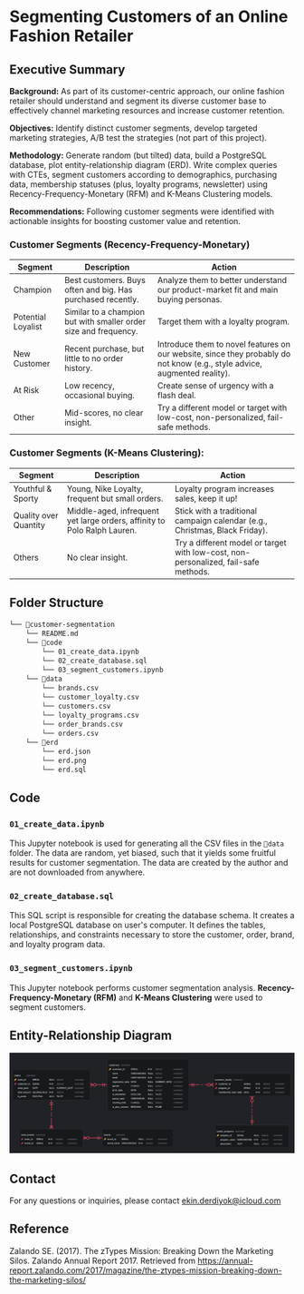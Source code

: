 # Segmenting Customers of an Online Fashion Retailer 

## Executive Summary 

**Background:**
As part of its customer-centric approach, our online fashion retailer should understand and segment its diverse customer base to effectively channel marketing resources and increase customer retention.

**Objectives:** Identify distinct customer segments, develop targeted marketing strategies, A/B test the strategies (not part of this project).

**Methodology:** Generate random (but tilted) data, build a PostgreSQL database, plot entity-relationship diagram (ERD). Write complex queries with CTEs, segment customers according to demographics, purchasing data, membership statuses (plus, loyalty programs, newsletter) using Recency-Frequency-Monetary (RFM) and K-Means Clustering models.

**Recommendations:** Following customer segments were identified with actionable insights for boosting customer value and retention.

### Customer Segments (Recency-Frequency-Monetary)
| Segment           | Description                                                           | Action                                                                                   |
|-------------------|-----------------------------------------------------------------------|------------------------------------------------------------------------------------------|
| Champion          | Best customers. Buys often and big. Has purchased recently.           | Analyze them to better understand our product-market fit and main buying personas.       |
| Potential Loyalist| Similar to a champion but with smaller order size and frequency.      | Target them with a loyalty program.                                                      |
| New Customer      | Recent purchase, but little to no order history.                      | Introduce them to novel features on our website, since they probably do not know (e.g., style advice, augmented reality).                                      |
| At Risk           | Low recency, occasional buying.                                       | Create sense of urgency with a flash deal.                                               |
| Other             | Mid-scores, no clear insight.                                         | Try a different model or target with low-cost, non-personalized, fail-safe methods.      |
 
### Customer Segments (K-Means Clustering):

| Segment           | Description                                                           | Action                                                                                   |
|-------------------|-----------------------------------------------------------------------|------------------------------------------------------------------------------------------|
| Youthful & Sporty | Young, Nike Loyalty, frequent but small orders.                       | Loyalty program increases sales, keep it up!                                             |
| Quality over Quantity | Middle-aged, infrequent yet large orders, affinity to Polo Ralph Lauren. | Stick with a traditional campaign calendar (e.g., Christmas, Black Friday).               |
| Others              | No clear insight.                           | Try a different model or target with low-cost, non-personalized, fail-safe methods.                                     |

## Folder Structure
```
└── 📁customer-segmentation
    └── README.md
    └── 📁code
        └── 01_create_data.ipynb
        └── 02_create_database.sql
        └── 03_segment_customers.ipynb
    └── 📁data
        └── brands.csv
        └── customer_loyalty.csv
        └── customers.csv
        └── loyalty_programs.csv
        └── order_brands.csv
        └── orders.csv
    └── 📁erd
        └── erd.json
        └── erd.png
        └── erd.sql
```

## Code

### `01_create_data.ipynb`
This Jupyter notebook is used for generating all the CSV files in the `📁data` folder. The data are random, yet biased, such that it yields some fruitful results for customer segmentation. The data are created by the author and are not downloaded from anywhere.

### `02_create_database.sql`
This SQL script is responsible for creating the database schema. It creates a local PostgreSQL database on user's computer. It defines the tables, relationships, and constraints necessary to store the customer, order, brand, and loyalty program data. 

### `03_segment_customers.ipynb`
This Jupyter notebook performs customer segmentation analysis. **Recency-Frequency-Monetary (RFM)** and **K-Means Clustering** were used to segment customers.

## Entity-Relationship Diagram

![Entity-Relationship Diagram](erd/erd.png)

## Contact

For any questions or inquiries, please contact ekin.derdiyok@icloud.com

## Reference

Zalando SE. (2017). The zTypes Mission: Breaking Down the Marketing Silos. Zalando Annual Report 2017. Retrieved from https://annual-report.zalando.com/2017/magazine/the-ztypes-mission-breaking-down-the-marketing-silos/